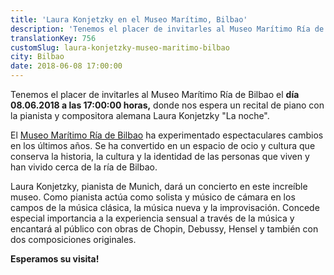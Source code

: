 ```yaml
---
title: 'Laura Konjetzky en el Museo Marítimo, Bilbao'
description: 'Tenemos el placer de invitarles al Museo Marítimo Ría de Bilbao, donde nos espera un recital de piano con la pianista y compositora alemana Laura Konjetzky.'
translationKey: 756
customSlug: laura-konjetzky-museo-maritimo-bilbao
city: Bilbao
date: 2018-06-08 17:00:00
---
```


Tenemos el placer de invitarles al Museo Marítimo Ría de Bilbao el <strong>día 08.06.2018 a las 17:00:00 horas,</strong> donde nos espera un recital de piano con la pianista y compositora alemana Laura Konjetzky "La noche".

El <a href="https://www.museomaritimobilbao.eus" target="_blank" rel="nofollow noopener noreferrer" rel="noopener">Museo Marítimo Ría de Bilbao</a> ha experimentado espectaculares cambios en los últimos años. Se ha convertido en un espacio de ocio y cultura que conserva la historia, la cultura y la identidad de las personas que viven y han vivido cerca de la ría de Bilbao.

Laura Konjetzky, pianista de Munich, dará un concierto en este increíble museo. Como pianista actúa como solista y músico de cámara en los campos de la música clásica, la música nueva y la improvisación. Concede especial importancia a la experiencia sensual a través de la música y encantará al público con obras de Chopin, Debussy, Hensel y también con dos composiciones originales.

<strong>Esperamos su visita!</strong>
